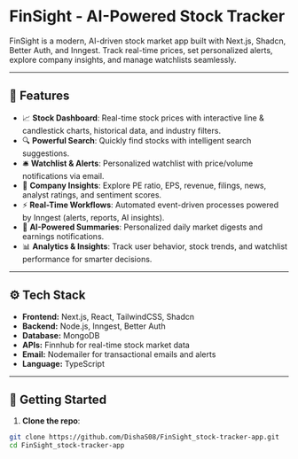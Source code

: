 # FinSight - AI-Powered Stock Tracker

FinSight is a modern, AI-driven stock market app built with Next.js, Shadcn, Better Auth, and Inngest. Track real-time prices, set personalized alerts, explore company insights, and manage watchlists seamlessly.

---

## 🚀 Features

- 📈 **Stock Dashboard**: Real-time stock prices with interactive line & candlestick charts, historical data, and industry filters.  
- 🔍 **Powerful Search**: Quickly find stocks with intelligent search suggestions.  
- 🛎️ **Watchlist & Alerts**: Personalized watchlist with price/volume notifications via email.  
- 🏢 **Company Insights**: Explore PE ratio, EPS, revenue, filings, news, analyst ratings, and sentiment scores.  
- ⚡ **Real-Time Workflows**: Automated event-driven processes powered by Inngest (alerts, reports, AI insights).  
- 🧠 **AI-Powered Summaries**: Personalized daily market digests and earnings notifications.  
- 📊 **Analytics & Insights**: Track user behavior, stock trends, and watchlist performance for smarter decisions.  

---

## ⚙️ Tech Stack

- **Frontend:** Next.js, React, TailwindCSS, Shadcn  
- **Backend:** Node.js, Inngest, Better Auth  
- **Database:** MongoDB  
- **APIs:** Finnhub for real-time stock market data  
- **Email:** Nodemailer for transactional emails and alerts  
- **Language:** TypeScript  

---

## 📝 Getting Started

1. **Clone the repo**:
```bash
git clone https://github.com/DishaS08/FinSight_stock-tracker-app.git
cd FinSight_stock-tracker-app
